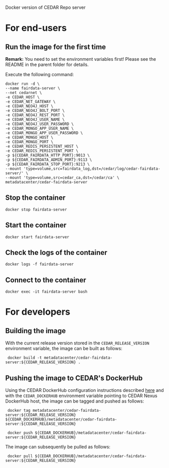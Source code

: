 Docker version of CEDAR Repo server

# For end-users

## Run the image for the first time

**Remark:** You need to set the environment variables first! Please see the README in the parent folder for details.

Execute the following command:

````
docker run -d \
--name fairdata-server \
--net cedarnet \
-e CEDAR_HOST \
-e CEDAR_NET_GATEWAY \
-e CEDAR_NEO4J_HOST \
-e CEDAR_NEO4J_BOLT_PORT \
-e CEDAR_NEO4J_REST_PORT \
-e CEDAR_NEO4J_USER_NAME \
-e CEDAR_NEO4J_USER_PASSWORD \
-e CEDAR_MONGO_APP_USER_NAME \
-e CEDAR_MONGO_APP_USER_PASSWORD \
-e CEDAR_MONGO_HOST \
-e CEDAR_MONGO_PORT \
-e CEDAR_REDIS_PERSISTENT_HOST \
-e CEDAR_REDIS_PERSISTENT_PORT \
-p ${CEDAR_FAIRDATA_HTTP_PORT}:9013 \
-p ${CEDAR_FAIRDATA_ADMIN_PORT}:9113 \
-p ${CEDAR_FAIRDATA_STOP_PORT}:9213 \
--mount 'type=volume,src=fairdata_log,dst=/cedar/log/cedar-fairdata-server/' \
--mount 'type=volume,src=cedar_ca,dst=/cedar/ca' \
metadatacenter/cedar-fairdata-server
````

## Stop the container

    docker stop fairdata-server

## Start the container

    docker start fairdata-server

## Check the logs of the container

    docker logs -f fairdata-server

## Connect to the container

    docker exec -it fairdata-server bash

# For developers

## Building the image

With the current release version stored in the `CEDAR_RELEASE_VERSION` environment variable, the image can be built as follows:

     docker build -t metadatacenter/cedar-fairdata-server:${CEDAR_RELEASE_VERSION} .

## Pushing the image to CEDAR's DockerHub

Using the CEDAR DockerHub configuration instructions described [here](https://github.com/metadatacenter/cedar-conf/wiki/Configuring-Docker-to-use-the-CEDAR-Nexus-DockerHub) and with the `CEDAR_DOCKERHUB` environment variable pointing to CEDAR Nexus DockerHub host, the image can be tagged and pushed as follows:

     docker tag metadatacenter/cedar-fairdata-server:${CEDAR_RELEASE_VERSION} ${CEDAR_DOCKERHUB}/metadatacenter/cedar-fairdata-server:${CEDAR_RELEASE_VERSION}

     docker push ${CEDAR_DOCKERHUB}/metadatacenter/cedar-fairdata-server:${CEDAR_RELEASE_VERSION}

The image can subsequently be pulled as follows:

     docker pull ${CEDAR_DOCKERHUB}/metadatacenter/cedar-fairdata-server:${CEDAR_RELEASE_VERSION}
